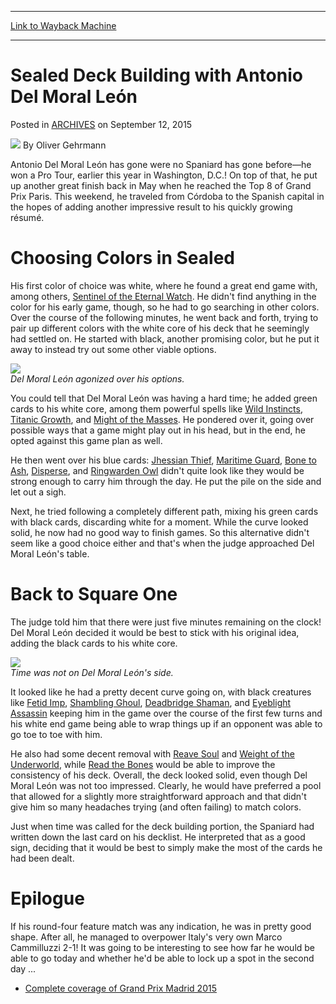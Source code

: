 
---
[Link to Wayback Machine](https://web.archive.org/web/20170711191938/http://magic.wizards.com/en/articles/archive/sealed-deck-building-antonio-del-moral-le%C3%B3n-2015-09-12)

[_metadata_:author]:- "Oliver Gehrmann"
[_metadata_:description]:- "Antonio Del Moral León has gone were no Spaniard has gone before—he won a Pro Tour, earlier this year in Washington, D.C.! On top of that, he put up another great finish back in May when he reached the Top 8 of Grand Prix Paris. This weekend, he traveled from Córdoba to the Spanish capital in the hopes of adding another impressive result to his quickly growing résumé."
[_metadata_:generator]:- "Drupal 7 (http://drupal.org)"
[_metadata_:node]:- "660301"
[_metadata_:publish_date]:- "2015-09-12"
[_metadata_:source]:- "div-main-content"
[_metadata_:title]:- "Sealed Deck Building with Antonio Del Moral León"
[_metadata_:wayback_capture_timestamp]:- "2017-07-11 19:19:38"
[_metadata_:wayback_raw_url]:- "https://web.archive.org/web/20170711191938id_/http://magic.wizards.com/en/articles/archive/sealed-deck-building-antonio-del-moral-le%C3%B3n-2015-09-12"
[_metadata_:wayback_url]:- "http://magic.wizards.com/en/articles/archive/sealed-deck-building-antonio-del-moral-le%C3%B3n-2015-09-12"
---


Sealed Deck Building with Antonio Del Moral León
================================================



 Posted in [ARCHIVES](/en/articles/archive)
 on September 12, 2015 






![](https://media.magic.wizards.com/styles/auth_small/public/images/person/Oliver-Gehrmann.jpg)
By Oliver Gehrmann











Antonio Del Moral León has gone were no Spaniard has gone before—he won a Pro Tour, earlier this year in Washington, D.C.! On top of that, he put up another great finish back in May when he reached the Top 8 of Grand Prix Paris. This weekend, he traveled from Córdoba to the Spanish capital in the hopes of adding another impressive result to his quickly growing résumé.


Choosing Colors in Sealed
=========================


His first color of choice was white, where he found a great end game with, among others, [Sentinel of the Eternal Watch](http://gatherer.wizards.com/Pages/Card/Details.aspx?name=Sentinel+of+the+Eternal+Watch). He didn't find anything in the color for his early game, though, so he had to go searching in other colors. Over the course of the following minutes, he went back and forth, trying to pair up different colors with the white core of his deck that he seemingly had settled on. He started with black, another promising color, but he put it away to instead try out some other viable options.


![](https://media.wizards.com/2015/events/gpmad15/GPMAD15_sdb_delmoralleon1.jpg)  
*Del Moral León agonized over his options.*


You could tell that Del Moral León was having a hard time; he added green cards to his white core, among them powerful spells like [Wild Instincts](http://gatherer.wizards.com/Pages/Card/Details.aspx?name=Wild+Instincts), [Titanic Growth](http://gatherer.wizards.com/Pages/Card/Details.aspx?name=Titanic+Growth), and [Might of the Masses](http://gatherer.wizards.com/Pages/Card/Details.aspx?name=Might+of+the+Masses). He pondered over it, going over possible ways that a game might play out in his head, but in the end, he opted against this game plan as well.


He then went over his blue cards: [Jhessian Thief](http://gatherer.wizards.com/Pages/Card/Details.aspx?name=Jhessian+Thief), [Maritime Guard](http://gatherer.wizards.com/Pages/Card/Details.aspx?name=Maritime+Guard), [Bone to Ash](http://gatherer.wizards.com/Pages/Card/Details.aspx?name=Bone+to+Ash), [Disperse](http://gatherer.wizards.com/Pages/Card/Details.aspx?name=Disperse), and [Ringwarden Owl](http://gatherer.wizards.com/Pages/Card/Details.aspx?name=Ringwarden+Owl) didn't quite look like they would be strong enough to carry him through the day. He put the pile on the side and let out a sigh.


Next, he tried following a completely different path, mixing his green cards with black cards, discarding white for a moment. While the curve looked solid, he now had no good way to finish games. So this alternative didn't seem like a good choice either and that's when the judge approached Del Moral León's table.


Back to Square One
==================


The judge told him that there were just five minutes remaining on the clock! Del Moral León decided it would be best to stick with his original idea, adding the black cards to his white core.


![](https://media.wizards.com/2015/events/gpmad15/GPMAD15_sdb_delmoralleon2.jpg)  
*Time was not on Del Moral León's side.*


It looked like he had a pretty decent curve going on, with black creatures like [Fetid Imp](http://gatherer.wizards.com/Pages/Card/Details.aspx?name=Fetid+Imp), [Shambling Ghoul](http://gatherer.wizards.com/Pages/Card/Details.aspx?name=Shambling+Ghoul), [Deadbridge Shaman](http://gatherer.wizards.com/Pages/Card/Details.aspx?name=Deadbridge+Shaman), and [Eyeblight Assassin](http://gatherer.wizards.com/Pages/Card/Details.aspx?name=Eyeblight+Assassin) keeping him in the game over the course of the first few turns and his white end game being able to wrap things up if an opponent was able to go toe to toe with him.


He also had some decent removal with [Reave Soul](http://gatherer.wizards.com/Pages/Card/Details.aspx?name=Reave+Soul) and [Weight of the Underworld](http://gatherer.wizards.com/Pages/Card/Details.aspx?name=Weight+of+the+Underworld), while [Read the Bones](http://gatherer.wizards.com/Pages/Card/Details.aspx?name=Read+the+Bones) would be able to improve the consistency of his deck. Overall, the deck looked solid, even though Del Moral León was not too impressed. Clearly, he would have preferred a pool that allowed for a slightly more straightforward approach and that didn't give him so many headaches trying (and often failing) to match colors.


Just when time was called for the deck building portion, the Spaniard had written down the last card on his decklist. He interpreted that as a good sign, deciding that it would be best to simply make the most of the cards he had been dealt.


Epilogue
========


If his round-four feature match was any indication, he was in pretty good shape. After all, he managed to overpower Italy's very own Marco Cammilluzzi 2-1! It was going to be interesting to see how far he would be able to go today and whether he'd be able to lock up a spot in the second day ...


* [Complete coverage of Grand Prix Madrid 2015](/node/659696)






